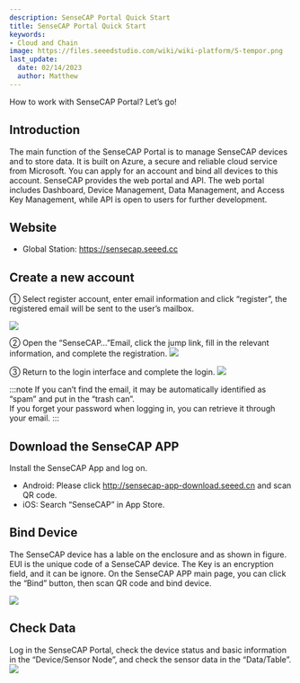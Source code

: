 ```yaml
---
description: SenseCAP Portal Quick Start
title: SenseCAP Portal Quick Start
keywords:
- Cloud and Chain
image: https://files.seeedstudio.com/wiki/wiki-platform/S-tempor.png        
last_update:
  date: 02/14/2023
  author: Matthew
---
```




How to work with SenseCAP Portal? Let’s go!

## Introduction

The main function of the SenseCAP Portal is to manage SenseCAP devices and to store data. It is built on Azure, a secure and reliable cloud service from Microsoft. You can apply for an account and bind all devices to this account. SenseCAP provides the web portal and API. The web portal includes Dashboard, Device Management, Data Management, and Access Key Management, while API is open to users for further development.

## Website

- Global Station: <a href="https://sensecap.seeed.cc/">https://sensecap.seeed.cc</a>

## Create a new account

① Select register account, enter email information and click “register”, the registered email will be sent to the user’s mailbox.

![](https://sensecap-docs.seeed.cc/images/sensecap_portal/EN-register-1.jpg)

② Open the “SenseCAP…”Email, click the jump link, fill in the relevant information, and complete the registration.
![](https://sensecap-docs.seeed.cc/images/sensecap_portal/EN-register-2.jpg)

③ Return to the login interface and complete the login.
![](https://sensecap-docs.seeed.cc/images/sensecap_portal/EN-register-3.jpg)

:::note
If you can’t find the email, it may be automatically identified as “spam” and put in the “trash can”.<br />
If you forget your password when logging in, you can retrieve it through your email.
:::

## Download the SenseCAP APP

Install the SenseCAP App and log on.

- Android: Please click <a href="http://sensecap-app-download.seeed.cn/">http://sensecap-app-download.seeed.cn</a> and scan QR code.
- iOS: Search “SenseCAP” in App Store.

## Bind Device

The SenseCAP device has a lable on the enclosure and as shown in figure. EUI is the unique code of a SenseCAP device. The Key is an encryption field, and it can be ignore.
On the SenseCAP APP main page, you can click the “Bind” button, then scan QR code and bind device.

![](https://sensecap-docs.seeed.cc/images/sensecap_portal/label.jpg)

## Check Data

Log in the SenseCAP Portal, check the device status and basic information in the “Device/Sensor Node”, and check the sensor data in the “Data/Table”.
![](https://sensecap-docs.seeed.cc/images/sensecap_portal/data_overview.jpg)
